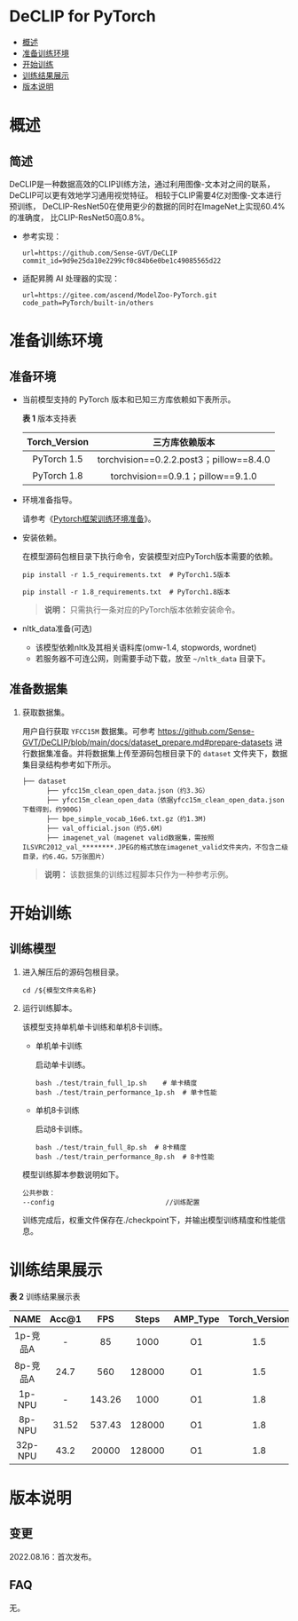 # DeCLIP for PyTorch

-   [概述](概述.md)
-   [准备训练环境](准备训练环境.md)
-   [开始训练](开始训练.md)
-   [训练结果展示](训练结果展示.md)
-   [版本说明](版本说明.md)


# 概述

## 简述

DeCLIP是一种数据高效的CLIP训练方法，通过利用图像-文本对之间的联系，DeCLIP可以更有效地学习通用视觉特征。
相较于CLIP需要4亿对图像-文本进行预训练， DeCLIP-ResNet50在使用更少的数据的同时在ImageNet上实现60.4%的准确度，
比CLIP-ResNet50高0.8%。

- 参考实现：

  ```
  url=https://github.com/Sense-GVT/DeCLIP
  commit_id=9d9e25da10e2299cf0c84b6e0be1c49085565d22
  ```

- 适配昇腾 AI 处理器的实现：

  ```
  url=https://gitee.com/ascend/ModelZoo-PyTorch.git
  code_path=PyTorch/built-in/others
  ```


# 准备训练环境

## 准备环境

- 当前模型支持的 PyTorch 版本和已知三方库依赖如下表所示。

  **表 1**  版本支持表

  | Torch_Version      | 三方库依赖版本                                 |
  | :--------: | :----------------------------------------------------------: |
  | PyTorch 1.5 | torchvision==0.2.2.post3；pillow==8.4.0 |
  | PyTorch 1.8 | torchvision==0.9.1；pillow==9.1.0 |

- 环境准备指导。

  请参考《[Pytorch框架训练环境准备](https://www.hiascend.com/document/detail/zh/ModelZoo/pytorchframework/ptes)》。
  
- 安装依赖。

  在模型源码包根目录下执行命令，安装模型对应PyTorch版本需要的依赖。
  ```
  pip install -r 1.5_requirements.txt  # PyTorch1.5版本
  
  pip install -r 1.8_requirements.txt  # PyTorch1.8版本
  ```
  > **说明：** 
  >只需执行一条对应的PyTorch版本依赖安装命令。
  
- nltk_data准备(可选)
  - 该模型依赖nltk及其相关语料库(omw-1.4, stopwords, wordnet)
  - 若服务器不可连公网，则需要手动下载，放至 `~/nltk_data` 目录下。


## 准备数据集

1. 获取数据集。

   用户自行获取 `YFCC15M` 数据集。可参考 https://github.com/Sense-GVT/DeCLIP/blob/main/docs/dataset_prepare.md#prepare-datasets 进行数据集准备。并将数据集上传至源码包根目录下的 `dataset` 文件夹下，数据集目录结构参考如下所示。

   ```
   ├── dataset
         ├── yfcc15m_clean_open_data.json（约3.3G）               
         ├── yfcc15m_clean_open_data（依据yfcc15m_clean_open_data.json下载得到，约900G)
         ├── bpe_simple_vocab_16e6.txt.gz（约1.3M)
         ├── val_official.json（约5.6M)
         ├── imagenet_val（magenet valid数据集，需按照ILSVRC2012_val_********.JPEG的格式放在imagenet_valid文件夹内，不包含二级目录，约6.4G，5万张图片）
   ```

   > **说明：** 
   >该数据集的训练过程脚本只作为一种参考示例。


# 开始训练

## 训练模型

1. 进入解压后的源码包根目录。

   ```
   cd /${模型文件夹名称} 
   ```

2. 运行训练脚本。

   该模型支持单机单卡训练和单机8卡训练。

   - 单机单卡训练

     启动单卡训练。

     ```
     bash ./test/train_full_1p.sh    # 单卡精度
     bash ./test/train_performance_1p.sh  # 单卡性能
     ```

   - 单机8卡训练

     启动8卡训练。

     ```
     bash ./test/train_full_8p.sh  # 8卡精度
     bash ./test/train_performance_8p.sh  # 8卡性能   
     ```

   模型训练脚本参数说明如下。

   ```
   公共参数：
   --config                            //训练配置
   ```
   
   训练完成后，权重文件保存在./checkpoint下，并输出模型训练精度和性能信息。

# 训练结果展示

**表 2**  训练结果展示表

| NAME    | Acc@1 |    FPS | Steps   | AMP_Type | Torch_Version |
|:-------:|:-----:|:------:| :-----: | :------: | :-----------: |
| 1p-竞品A  | -     |     85 | 1000    |       O1 | 1.5 |
| 8p-竞品A  | 24.7  |    560 | 128000  |       O1 | 1.5 |
| 1p-NPU  | -     | 143.26 | 1000    |       O1 | 1.8 |
| 8p-NPU  | 31.52 | 537.43 | 128000  |       O1 | 1.8 |
| 32p-NPU | 43.2  |  20000 | 128000  |       O1 | 1.8 |


# 版本说明

## 变更

2022.08.16：首次发布。

## FAQ

无。











